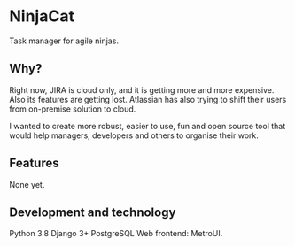 # NinjaCat

Task manager for agile ninjas.

## Why?

Right now, JIRA is cloud only, and it is getting more and more expensive. Also its features are getting lost. Atlassian has also
trying to shift their users from on-premise solution to cloud.

I wanted to create more robust, easier to use, fun and open source tool that would help managers, developers and others
to organise their work.

## Features
None yet.

## Development and technology
Python 3.8
Django 3+
PostgreSQL
Web frontend: MetroUI.